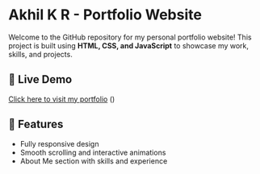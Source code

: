 # Akhil K R - Portfolio Website

Welcome to the GitHub repository for my personal portfolio website! This project is built using **HTML, CSS, and JavaScript** to showcase my work, skills, and projects.

## 🚀 Live Demo
[Click here to visit my portfolio](#) ()

## 📌 Features
- Fully responsive design
- Smooth scrolling and interactive animations
- About Me section with skills and experience
